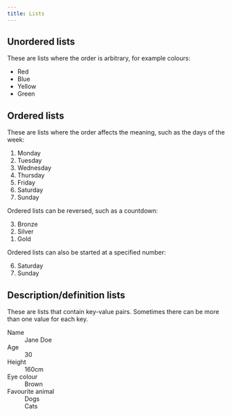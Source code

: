 ```yaml
---
title: Lists
---
```


## Unordered lists

These are lists where the order is arbitrary, for example colours:

- Red
- Blue
- Yellow
- Green

## Ordered lists

These are lists where the order affects the meaning, such as the days of the week:

1. Monday
2. Tuesday
3. Wednesday
4. Thursday
5. Friday
6. Saturday
7. Sunday

Ordered lists can be reversed, such as a countdown:

<ol reversed>
    <li>Bronze</li>
    <li>Silver</li>
    <li>Gold</li>
</ol>

Ordered lists can also be started at a specified number:

<ol start="6">
    <li>Saturday</li>
    <li>Sunday</li>
</ol>


## Description/definition lists

These are lists that contain key-value pairs. Sometimes there can be more than one value for each key.

<dl>
    <dt>Name</dt>
        <dd>Jane Doe</dd>
    <dt>Age</dt>
        <dd>30</dd>
    <dt>Height</dt>
        <dd>160cm</dd>
    <dt>Eye colour</dt>
        <dd>Brown</dd>
    <dt>Favourite animal</dt>
        <dd>Dogs</dd>
        <dd>Cats</dd>
</dl>
